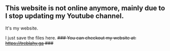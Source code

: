 ## This website is not online anymore, mainly due to I stop updating my Youtube channel. ##

It's my website.  

I just save the files here.
~~### You can checkout my website at: https://treblahy.ga ###~~
